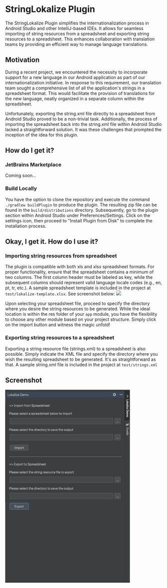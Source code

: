 # StringLokalize Plugin

The StringLokalize Plugin simplifies the internationalization process in Android Studio and other IntelliJ-based IDEs.
It allows for seamless importing of string resources from a spreadsheet and exporting string resources to a spreadsheet.
This enhances collaboration with translation teams by providing an efficient way to manage language translations.

## Motivation

During a recent project, we encountered the necessity to incorporate support for a new language in our Android
application as part of our internationalization initiative. In response to this requirement, our translation team sought
a comprehensive list of all the application's strings in a spreadsheet format. This would facilitate the provision of
translations for the new language, neatly organized in a separate column within the spreadsheet.

Unfortunately, exporting the string.xml file directly to a spreadsheet from Android Studio proved to be a non-trivial
task. Additionally, the process of importing the spreadsheet back into the string.xml file within Android Studio lacked
a straightforward solution. It was these challenges that prompted the inception of the idea for this plugin.

## How do I get it?

### JetBrains Marketplace

Coming soon...

[//]: # (The plugin will be accessible to the public on the JetBrains marketplace. To install it, navigate to the plugin section)

[//]: # (within Android Studio under Preferences/Settings. Perform a search for StringLokalize and proceed to install and apply)

[//]: # (the plugin.)

### Build Locally

You have the option to clone the repository and execute the command `./gradlew buildPlugin` to produce
the
plugin. The resulting zip file can be found in the `build/distributions` directory. Subsequently, go to the plugin
section
within Android Studio under Preferences/Settings. Click on the settings icon, then proceed to "Install Plugin from Disk"
to complete the installation process.

## Okay, I get it. How do I use it?

### Importing string resources from spreadsheet

The plugin is compatible with both xls and xlsx spreadsheet formats. For proper functionality, ensure that the
spreadsheet contains a minimum of two columns. The first column header must be labeled as key, while the subsequent
columns should represent valid language locale codes (e.g., en, pt, tr, etc.). A sample spreadsheet template is included
in the project at `test/lokalize-template.xlsx`. See screenshot below:
<img src="images/template.png" width=400/>

Upon selecting your spreadsheet file, proceed to specify the directory where you desire the string resources to be
generated. While the ideal location is within the res folder of your `app` module, you have the flexibility to choose
any
other module based on your project structure. Simply click on the import button and witness the magic unfold!

### Exporting string resources to a spreadsheet

Exporting a string resource file (strings.xml) to a spreadsheet is also possible. Simply indicate the XML file and
specify the directory where you wish the resulting spreadsheet to be generated. It's as straightforward as that. A
sample string.xml file is included
in the project at `test/strings.xml`

## Screenshot

<img src="images/plugin.png" width=400/>





